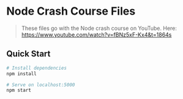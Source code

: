 # Node Crash Course Files

> These files go with the Node crash course on YouTube.
> Here: https://www.youtube.com/watch?v=fBNz5xF-Kx4&t=1864s

## Quick Start

```bash
# Install dependencies
npm install

# Serve on localhost:5000
npm start
```
